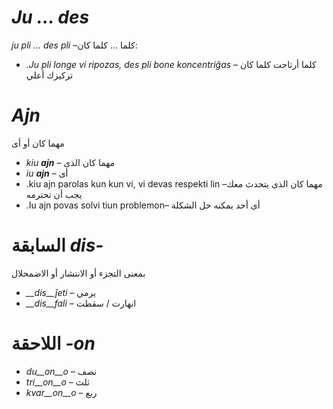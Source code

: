 # *Ju … des*

*ju pli … des pli* –كلما … كلما كان:

- *.Ju pli longe vi ripozas, des pli bone koncentriĝas* – كلما أرتاحت كلما كان تركيزك أعلي
 

# *Ajn*
 
مهما كان أو أى 
- *kiu __ajn__* – مهما كان الذى
- *iu __ajn__* – أى 
- .kiu ajn parolas kun kun vi, vi devas respekti lin –مهما كان الذى يتحدث معك يجب أن تحترمه 
- .Iu ajn povas solvi tiun problemon– أى أحد يمكنه حل الشكلة 

# السابقة *dis-*

بمعنى التجزء أو الانتشار أو الاضمحلال
- *__dis__ĵeti* – يرمي 
- *__dis__fali* – انهارت / سقطت
 

# اللاحقة *-on*


- *du__on__o* – نصف 
- *tri__on__o* – ثلث
- *kvar__on__o* – ربع 
 
